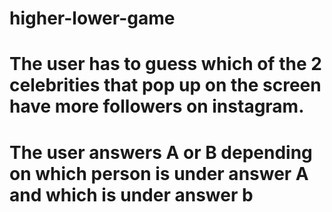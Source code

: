 # higher-lower-game
# The user has to guess which of the 2 celebrities that pop up on the screen have more followers on instagram.
# The user answers A or B depending on which person is under answer A and which is under answer b
